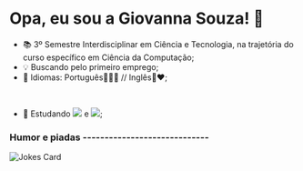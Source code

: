 # Opa, eu sou a Giovanna Souza! 💖

- 📚 3º Semestre Interdisciplinar em Ciência e Tecnologia, na trajetória do curso específico em Ciência da Computação;
- 💡 Buscando pelo primeiro emprego;
- 💬 Idiomas: Português💚💛💙 // Inglês💙❤️;

<br>

- 🌱 Estudando <img src= "https://img.shields.io/badge/C-00599C?style=for-the-badge&logo=c&logoColor=white"> e <img src= "https://img.shields.io/badge/Python-14354C?style=for-the-badge&logo=python&logoColor=white"/>;



### Humor e piadas -----------------------------
<!-- HTML -->
<img src="https://readme-jokes.vercel.app/api" alt="Jokes Card" />


